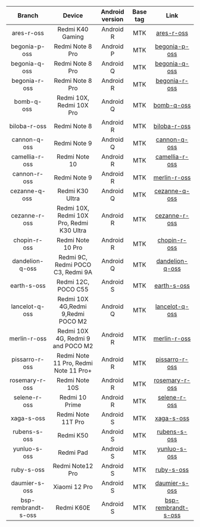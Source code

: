 | Branch | Device | Android version | Base tag | Link |
| :-: | :-: | :-: | :-: | :-: |
| ares-r-oss | Redmi K40 Gaming | Android R | MTK | [ares-r-oss](https://github.com/MiCode/MTK_kernel_modules/tree/ares-r-oss) |
| begonia-p-oss | Redmi Note 8 Pro | Android P | MTK | [begonia-p-oss](https://github.com/MiCode/MTK_kernel_modules/tree/begonia-p-oss) |
| begonia-q-oss | Redmi Note 8 Pro | Android Q | MTK | [begonia-q-oss](https://github.com/MiCode/MTK_kernel_modules/tree/begonia-q-oss) |
| begonia-r-oss | Redmi Note 8 Pro | Android R | MTK | [begonia-r-oss](https://github.com/MiCode/MTK_kernel_modules/tree/begonia-r-oss) |
| bomb-q-oss | Redmi 10X, Redmi 10X Pro | Android Q | MTK | [bomb-q-oss](https://github.com/MiCode/MTK_kernel_modules/tree/bomb-q-oss) |
| biloba-r-oss | Redmi Note 8 | Android R | MTK | [biloba-r-oss](https://github.com/MiCode/MTK_kernel_modules/tree/biloba-r-oss) |
| cannon-q-oss | Redmi Note 9 | Android Q | MTK | [cannon-q-oss](https://github.com/MiCode/MTK_kernel_modules/tree/cannon-q-oss) |
| camellia-r-oss | Redmi Note 10 | Android R | MTK | [camellia-r-oss](https://github.com/MiCode/MTK_kernel_modules/tree/camellia-r-oss) |
| cannon-r-oss | Redmi Note 9 | Android R | MTK | [merlin-r-oss](https://github.com/MiCode/MTK_kernel_modules/tree/cannon-r-oss) |
| cezanne-q-oss | Redmi K30 Ultra | Android Q | MTK | [cezanne-q-oss](https://github.com/MiCode/MTK_kernel_modules/tree/cezanne-q-oss) |
| cezanne-r-oss | Redmi 10X, Redmi 10X Pro, Redmi K30 Ultra | Android R | MTK | [cezanne-r-oss](https://github.com/MiCode/MTK_kernel_modules/tree/cezanne-r-oss) |
| chopin-r-oss | Redmi Note 10 Pro | Android R | MTK | [chopin-r-oss](https://github.com/MiCode/MTK_kernel_modules/tree/chopin-r-oss) |
| dandelion-q-oss | Redmi 9C, Redmi POCO C3, Redmi 9A | Android Q | MTK | [dandelion-q-oss](https://github.com/MiCode/MTK_kernel_modules/tree/dandelion-q-oss) |
| earth-s-oss | Redmi 12C, POCO C55 | Android S | MTK | [earth-s-oss](https://github.com/MiCode/MTK_kernel_modules/tree/earth-s-oss) |
| lancelot-q-oss | Redmi 10X 4G,Redmi 9,Redmi POCO M2 | Android Q | MTK | [lancelot-q-oss](https://github.com/MiCode/MTK_kernel_modules/tree/lancelot-q-oss) |
| merlin-r-oss | Redmi 10X 4G, Redmi 9 and POCO M2 | Android R | MTK | [merlin-r-oss](https://github.com/MiCode/MTK_kernel_modules/tree/merlin-r-oss) |
| pissarro-r-oss | Redmi Note 11 Pro, Redmi Note 11 Pro+ | Android R | MTK | [pissarro-r-oss](https://github.com/MiCode/MTK_kernel_modules/tree/pissarro-r-oss) |
| rosemary-r-oss | Redmi Note 10S | Android R | MTK | [rosemary-r-oss](https://github.com/MiCode/MTK_kernel_modules/tree/rosemary-r-oss) |
| selene-r-oss | Redmi 10 Prime | Android R | MTK | [selene-r-oss](https://github.com/MiCode/MTK_kernel_modules/tree/selene-r-oss) |
| xaga-s-oss | Redmi Note 11T Pro  | Android S | MTK | [xaga-s-oss](https://github.com/MiCode/MTK_kernel_modules/tree/xaga-s-oss) |
| rubens-s-oss | Redmi K50  | Android S | MTK | [rubens-s-oss](https://github.com/MiCode/MTK_kernel_modules/tree/rubens-s-oss) |
| yunluo-s-oss | Redmi Pad  | Android S | MTK | [yunluo-s-oss](https://github.com/MiCode/MTK_kernel_modules/tree/yunluo-s-oss) |
| ruby-s-oss | Redmi Note12 Pro  | Android S | MTK | [ruby-s-oss](https://github.com/MiCode/MTK_kernel_modules/tree/ruby-s-oss) |
| daumier-s-oss | Xiaomi 12 Pro  | Android S | MTK | [daumier-s-oss](https://github.com/MiCode/MTK_kernel_modules/tree/daumier-s-oss) |
| bsp-rembrandt-s-oss | Redmi K60E  | Android S | MTK | [bsp-rembrandt-s-oss](https://github.com/MiCode/MTK_kernel_modules/tree/bsp-rembrandt-s-oss) |
